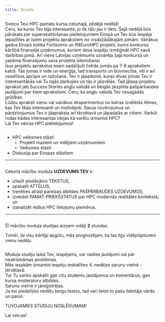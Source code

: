 ```yaml
---
title: Ievads
---
```


Sveicu Tevi HPC pamatu kursa ceturtajā, pēdējā nedēļā!  
Ceru, ka kurss Tev bija interesants, jo tik tālu jau ir tikts. Šajā nedēļā būs pārskats par superskaitļošanas pielietojumiem Eiropā un Tev būs iespēja iepazīties ar īsiem projektu aprakstiem no visdažādākajām jomām. 
Vairākus gadus Eiropā notika Fortissimo un ff4EuroHPC projekti, kuros konkursa kārtībā finansēja uzņēmumus, kuriem deva iespēju izmēģināt HPC savā darbības jomā. Arī viens Latvijas uzņēmums uzvarēja šajā konkursā un saņēma finansējumu sava projekta īstenošanai.  
Īsus projektu aprakstus esam sadalījuši četrās jomās pa 7-8 aprakstiem katrā. Tās jomas ir vide un enerģija, tad transports un būvniecība, vēl ir arī veselības aprūpe un ražošana.
Tev ir jāpadomā, kuras divas jomas Tev ir interesantākās vai Tu tajās darbojies un tās ir jāizvēlās. Tad jālasa projektu apraksti jeb Success Stories angļu valodā un beigās jāizpilda pašpārbaudes jautājumi par šiem aprakstiem.  Ceru, ka angļu valoda Tev nesagādās grūtības.  
Lūdzu apraksti vienu vai vairākus eksperimentus no katras izvēlētās tēmas, kas Tev likās interesanti un motivējoši. Savus novērojumus un pārdzīvojumus Tev ir jāapraksta arī tērzētavā un jāpadalās ar citiem. Varbūt rodas kādas interesantas idejas kā varētu izmantot HPC?  
Lai Tev veicas HPC pielietojumos!


```attention-note {label: "Ceturtās nedēļas tēmas"}
```
- HPC veiksmes stāsti  
  - Projekti maziem un vidējiem uzņēmumiem
  - Veiksmes stāsti  
- Diskusija par Eiropas stāstiem

---

```attention-note {label: "Tavs uzdevums"}
```
Ceturtā mācību moduļa **UZDEVUMS TEV** ir:
- izlasīt piedāvātos TEKSTUS,
- apskatīt ATTĒLUS,
- trenēties atrast pareizas atbildes PAŠPĀRBAUDES UZDEVUMOS,
- izveidot PAMAT-PRIEKŠSTATUS par HPC modernās realitātes kontekstā, un
- izanalizēt reālus HPC lietojumu piemērus.

---

```attention-note {label: "Studijas prasa Tavu laiku"}
```
Šī mācību moduļa studijas aizņem vidēji **2** stundas.
<!--
[4. MĀCĪBU MODUĻA STUDIJAS SĀKAS ŠEIT!](https://hpc-pamati-saturs.learning.lv/preview/4-modulis/1_1)
-->
Tomēr, lai visu *kārtīgi* apgūtu, mēs prognozējam, ka tas ilgs vidēji/aptuveni vienu nedēļu.

```attention-note {label: "Tu neesi viens"}
```
Moduļa studiju laikā Tev, iespējams, var rasties jautājumi vai pat neatrisināmas problēmas.  
Mēs iesakām izmantot iespēju ieskatīties 4. nedēļas sarunu vietnē - tērzētavā.  
Tur Tu varēsi apskatīt gan citu studentu jautājumus un komentārus, gan kursa moderatoru atbildes.  
Sarunu vietnē ir jāreģistrējas.  
Ja esi piedalījies nedēļu beigu testos, tad vari lietot to pašu lietotāja vārdu un paroli.
<!--
[SARUNU VIETNE - TĒRZĒTAVA](https://4-ned-sarunas.netlify.app/) -->

TUVOJAMIES STUDIJU NOSLĒGUMAM!

Lai veicas!
